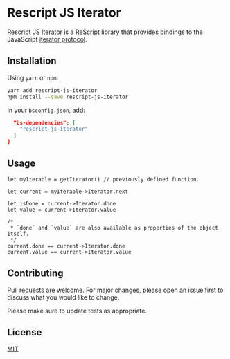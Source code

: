 # Rescript JS Iterator

Rescript JS Iterator is a [ReScript](https://rescript-lang.org/) library that provides bindings to the JavaScript [iterator protocol](https://developer.mozilla.org/en-US/docs/Web/JavaScript/Reference/Iteration_protocols#the_iterator_protocol).

## Installation

Using `yarn` or `npm`:

```bash
yarn add rescript-js-iterator
npm install --save rescript-js-iterator
```

In your `bsconfig.json`, add:

```json
  "bs-dependencies": [
    "rescript-js-iterator"
  ]
}
```

## Usage

```rescript
let myIterable = getIterator() // previously defined function.

let current = myIterable->Iterator.next

let isDone = current->Iterator.done
let value = current->Iterator.value

/*
 * `done` and `value` are also available as properties of the object itself.
 */
current.done == current->Iterator.done
current.value == current->Iterator.value
```

## Contributing

Pull requests are welcome. For major changes, please open an issue first to discuss what you would like to change.

Please make sure to update tests as appropriate.

## License

[MIT](https://choosealicense.com/licenses/mit/)
